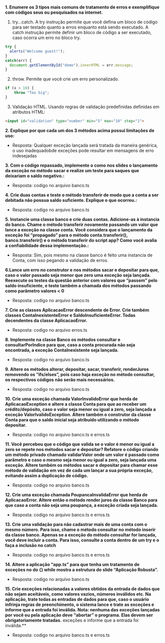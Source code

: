 **1. Enumere os 3 tipos mais comuns de tratamento de erros e exemplifique com códigos seus ou pesquisados na internet.** 

1. try...catch. A try instrução permite que você defina um bloco de código para ser testado quanto a erros enquanto está sendo executado. A catch instrução permite definir um bloco de código a ser executado, caso ocorra um erro no bloco try.
``` js
try {
  alerts("Welcome guest!");
}
catch(err) {
  document.getElementById("demo").innerHTML = err.message;
}
```
2. throw. Permite que você crie um erro personalizado.
``` js
if (x > 10) {
    throw "Too big"; 
}
```
3. Validação HTML. Usando regras de validação predefinidas definidas em atributos HTML:

``` html
<input id="validation" type="number" min="5" max="10" step="1">
```

**2. Explique por que cada um dos 3 métodos acima possui limitações de uso:**
* Resposta: Qualquer exceção lançada será tratada da maneira genérica, o uso inadequadobde exceções pode resultar em mensagens de erro indesejadas

**3. Com o código repassado, implemente o como nos slides o lançamento da exceção no método sacar e realize um teste para saques que deixariam o saldo negativo.:**
* Resposta: codigo no arquivo banco.ts

**4. Crie duas contas e teste o método transferir de modo que a conta a ser debitada não possua saldo suficiente. Explique o que ocorreu.:**
* Resposta: codigo no arquivo banco.ts

**5. Instancie uma classe banco e crie duas contas. Adicione-as à instancia do banco. Chame o método transferir novamente passando um valor que lance a exceção na classe conta. Você considera que o lançamento da exceção foi “propagado” para o método conta.transferir(), banco.transferir() e o método transferir do script app? Como você avalia a confiabilidade dessa implementação.:**
* Resposta: Sim, pois mesmo na classe banco é feito uma instancia de Conta, com isso pegando a validação de erros. 

**6.Lance um erro no construtor e nos métodos sacar e depositar para que, caso o valor passado seja menor que zero uma exceção seja lançada. Reexecute os testes da questão anterior com valores que “passem” pelo saldo insuficiente, e teste também a chamada dos métodos passando como parâmetro valores < 0**
* Resposta: codigo no arquivo banco.ts


**7. Crie as classes AplicacaoError descendente de Error. Crie também classes ContaInexistenteError e SaldoInsuficienteError. Todas decendentes da classe AplicacaoError.** 
* Resposta: codigo no arquivo erros.ts

**8. Implemente na classe Banco os métodos consultar e consultarPorIndice para que, caso a conta procurada não seja encontrada, a exceção ContaInexistente seja lançada.**
* Resposta: codigo no arquivo banco.ts

**9. Altere os métodos alterar, depositar, sacar, transferir, renderJuros removendo os “ifs/elses”, pois caso haja exceção no método consultar, os respectivos códigos não serão mais necessários.**
* Resposta: codigo no arquivo banco.ts

**10. Crie uma exceção chamada ValorInvalidoError que herda de AplicacaoException e altere a classe Conta para que ao receber um crédito/depósito, caso o valor seja menor ou igual a zero, seja lançada a exceção ValorIvalidoException. Altere também o construtor da classe Conta para que o saldo inicial seja atribuído utilizando o método depositar.**
* Resposta: codigo no arquivo banco.ts e erros.ts

**11. Você percebeu que o código que valida se o valor é menor ou igual a zero se repete nos métodos sacar e depositar? Refatore o código criando um método privado chamado validarValor onde um valor é passado como parâmetro e caso o mesmo seja menor ou igual a zero, seja lançada uma exceção. Altere também os métodos sacar e depositar para chamar esse método de validação em vez de cada um lançar a sua própria exceção, evitando assim a duplicação de código.**
* Resposta: codigo no arquivo banco.ts


**12. Crie uma exceção chamada PoupancaInvalidaError que herda de AplicacaoError. Altere então o método render juros da classe Banco para que caso a conta não seja uma poupança, a exceção criada seja lançada.**
* Resposta: codigo no arquivo banco.ts e erros.ts

**13. Crie uma validação para não cadastrar mais de uma conta com o mesmo número. Para isso, chame o método consultar no método inserir da classe banco. Apenas se a exceção do método consultar for lançada, você deve incluir a conta. Para isso, consulte a conta dentro de um try e o faça a inclusão no catch**
* Resposta: codigo no arquivo banco.ts e erros.ts

**14. Altere a aplicação “app.ts” para que tenha um tratamento de exceções no do {} while mostra a estrutura do slide “Aplicação Robusta”.**
* Resposta: codigo no arquivo banco.ts


**15. Crie exceções relacionadas a valores obtidos da entrada de dados que não sejam aceitáveis, como valores vazios, números inválidos etc. Na aplicação, trate todas as entradas de dados para que, caso o usuário infrinja regras de preenchimento, o sistema lance e trate as exceções e informe que a entrada foi inválida. Nota: nenhuma das exceções lançadas por você ou pela aplicação deve “abortar” o programa. Elas devem ser obrigatoriamente tratadas.**
exceções e informe que a entrada foi inválida.**
* Resposta: codigo no arquivo banco.ts e erros.ts